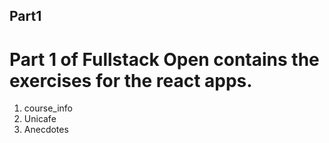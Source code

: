 ## Part1
# Part 1 of Fullstack Open contains the exercises for the react apps.
1) course_info
2) Unicafe
3) Anecdotes